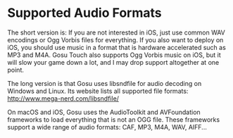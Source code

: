 # Supported Audio Formats

The short version is: If you are not interested in iOS, just use common WAV encodings or Ogg Vorbis files for everything. If you also want to deploy on iOS, you should use music in a format that is hardware accelerated such as MP3 and M4A. Gosu Touch also supports Ogg Vorbis music on iOS, but it will slow your game down a lot, and I may drop support altogether at one point.

The long version is that Gosu uses libsndfile for audio decoding on Windows and Linux. Its website lists all supported file formats: http://www.mega-nerd.com/libsndfile/

On macOS and iOS, Gosu uses the AudioToolkit and AVFoundation frameworks to load everything that is not an OGG file. These frameworks support a wide range of audio formats: CAF, MP3, M4A, WAV, AIFF...